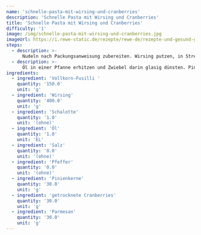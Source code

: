 ```yaml
---
name: 'schnelle-pasta-mit-wirsing-und-cranberries'
description: 'Schnelle Pasta mit Wirsing und Cranberries'
title: 'Schnelle Pasta mit Wirsing und Cranberries'
difficulty: '1'
image: /img/schnelle-pasta-mit-wirsing-und-cranberries.jpg
imageUrl: https://i.rewe-static.de/rezepte/rewe-de/rezepte-und-gesund-geniessen/rezepte/schnell-und-gesund/schnelle_pasta_wirsing_cranberries_rdk-rds_rv_hd.jpg?resize=1480:589&crop=1280:460;center,center
steps:
  - description: >-
      Nudeln nach Packungsanweisung zubereiten. Wirsing putzen, in Streifen schneiden und in kochendem Salzwasser ca. 5 Minuten bissfest kochen. Schalotte schälen und fein würfeln. Wirsing abgießen, etwas Kochwasser zurückbehalten.
  - description: >-
      Öl in einer Pfanne erhitzen und Zwiebel darin glasig dünsten. Pinienkerne zugeben und kurz anrösten. Wirsing und Cranberries zugeben und mit 100-200 ml Kochwasser ablöschen. Nudeln abgießen und in die Pfanne geben. Auf Tellern verteilen und Parmesan darüberhobeln.  
ingredients:
  - ingredient: 'Vollkorn-Fusilli '
    quantity: '150.0'
    unit: 'g'
  - ingredient: 'Wirsing'
    quantity: '400.0'
    unit: 'g'
  - ingredient: 'Schalotte'
    quantity: '1.0'
    unit: '(ohne)'
  - ingredient: 'Öl'
    quantity: '1.0'
    unit: 'EL'
  - ingredient: 'Salz'
    quantity: '0.0'
    unit: '(ohne)'
  - ingredient: 'Pfeffer'
    quantity: '0.0'
    unit: '(ohne)'
  - ingredient: 'Pinienkerne'
    quantity: '30.0'
    unit: 'g'
  - ingredient: 'getrocknete Cranberries'
    quantity: '30.0'
    unit: 'g'
  - ingredient: 'Parmesan'
    quantity: '30.0'
    unit: 'g'
---
```

